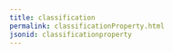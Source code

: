 ```yaml
---
title: classification
permalink: classificationProperty.html
jsonid: classificationproperty
---
```

